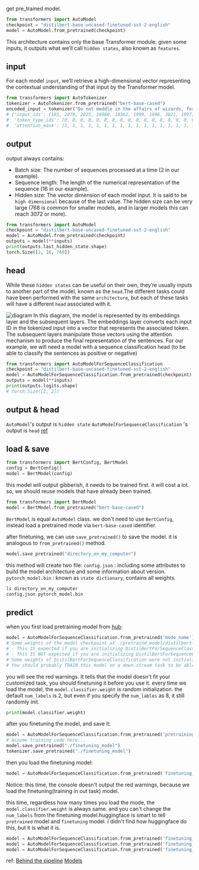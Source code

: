 
get pre_trained model.

```python
from transformers import AutoModel
checkpoint = "distilbert-base-uncased-finetuned-sst-2-english"
model = AutoModel.from_pretrained(checkpoint)
```
This architecture contains only the base Transformer module: given some inputs, it outputs what we’ll call `hidden states`, also known as `features`.

## input

For each model `input`, we’ll retrieve a high-dimensional vector representing the contextual understanding of that input by the Transformer model.

```python
from transformers import AutoTokenizer
tokenizer = AutoTokenizer.from_pretrained("bert-base-cased")
encoded_input = tokenizer("Do not meddle in the affairs of wizards, for they are subtle and quick to anger.")
# {'input_ids': [101, 2079, 2025, 19960, 10362, 1999, 1996, 3821, 1997, 16657, 1010, 2005, 2027, 2024, 11259, 1998, 4248, 2000, 4963, 1012, 102], 
#  'token_type_ids': [0, 0, 0, 0, 0, 0, 0, 0, 0, 0, 0, 0, 0, 0, 0, 0, 0, 0, 0, 0, 0], 
#  'attention_mask': [1, 1, 1, 1, 1, 1, 1, 1, 1, 1, 1, 1, 1, 1, 1, 1, 1, 1, 1, 1, 1]}
```


## output

output always contains:
- Batch size: The number of sequences processed at a time (2 in our example).
- Sequence length: The length of the numerical representation of the sequence (16 in our example).
- Hidden size: The vector dimension of each model input.
It is said to be `high dimensional` because of the last value. The hidden size can be very large (768 is common for smaller models, and in larger models this can reach 3072 or more).
```python
from transformers import AutoModel
checkpoint = "distilbert-base-uncased-finetuned-sst-2-english"
model = AutoModel.from_pretrained(checkpoint)
outputs = model(**inputs)
print(outputs.last_hidden_state.shape)
torch.Size([2, 16, 768])
```

## head

While these `hidden states` can be useful on their own, they’re usually inputs to another part of the model, known as the `head`.The different tasks could have been performed with the same `architecture`, but each of these tasks will have a different `head` associated with it.

![diagram](https://huggingface.co/datasets/huggingface-course/documentation-images/resolve/main/en/chapter2/transformer_and_head.svg)
In this diagram, the model is represented by its embeddings layer and the subsequent layers. The embeddings layer converts each input ID in the tokenized input into a vector that represents the associated token. The subsequent layers manipulate those vectors using the attention mechanism to produce the final representation of the sentences.
For our example, we will need a model with a sequence classification head (to be able to classify the sentences as positive or negative)

```python
from transformers import AutoModelForSequenceClassification
checkpoint = "distilbert-base-uncased-finetuned-sst-2-english"
model = AutoModelForSequenceClassification.from_pretrained(checkpoint)
outputs = model(**inputs)
print(outputs.logits.shape)
# torch.Size([2, 2])
```

## output & head

`AutoModel`'s output is `hidden state`
`AutoModelForSequenceClassification` 's output is `head`
[ref](/transformers_bert/)




## load & save
```python
from transformers import BertConfig, BertModel
config = BertConfig()
model = BertModel(config)
```
this model will output gibberish, it needs to be trained first. it will cost a lot.
so, we should reuse models that have already been trained.

```python
from transformers import BertModel
model = BertModel.from_pretrained("bert-base-cased")
```
`BertModel` is equal `AutoModel` class.
we don't need to use `BertConfig`, instead load a pretrained mode via `bert-base-cased` identifier.

after finetuning, we can use `save_pretrained()` to save the model. it is analogous to `from_pretrained()` method.

```python
model.save_pretrained("directory_on_my_computer")
```
this method will create two file:
`config.json` : including some attributes to build the model architecture and some information about version.
`pytorch_model.bin` : known as `state dictionary`, contains all weights.

```sh
ls directory_on_my_computer
config.json pytorch_model.bin
```


## predict
when you first load pretraining model from [hub](https://huggingface.co/models):
```python
model = AutoModelForSequenceClassification.from_pretrained('mode_name')
# Some weights of the model checkpoint at ./pretraind_model/distilbert-base-uncased were not used when initializing DistilBertForSequenceClassification: ['vocab_transform.bias', 'vocab_transform.weight', 'vocab_layer_norm.bias', 'vocab_projector.bias', 'vocab_layer_norm.weight', 'vocab_projector.weight']
# - This IS expected if you are initializing DistilBertForSequenceClassification from the checkpoint of a model trained on another task or with another architecture (e.g. initializing a BertForSequenceClassification model from a BertForPreTraining model).
# - This IS NOT expected if you are initializing DistilBertForSequenceClassification from the checkpoint of a model that you expect to be exactly identical (initializing a BertForSequenceClassification model from a BertForSequenceClassification model).
# Some weights of DistilBertForSequenceClassification were not initialized from the model checkpoint at ./pretraind_model/distilbert-base-uncased and are newly initialized: ['pre_classifier.weight', 'pre_classifier.bias', 'classifier.bias', 'classifier.weight']
# You should probably TRAIN this model on a down-stream task to be able to use it for predictions and inference.
```
you will see the red warnings. It tells that the model doesn't fit your customized task, you should finetuning it before you use it. every time we load the model, the `model.classifier.weight` is random initialization. the default `num_labels` is 2, but even if you specify the `num_lables` as 8, it still randomly init.
```python
print(model.classifier.weight)
```

after you finetuning the model, and save it:
```python
model = AutoModelForSequenceClassification.from_pretrained('pretraining_model', num_labels=8)
# Assume training code here...
model.save_pretrained("./finetuning_model")
tokenizer.save_pretrained("./finetuning_model")
```

then you load the finetuning model:
```python
model = AutoModelForSequenceClassification.from_pretrained('finetuning_model')
```
Notice: this time, the console doesn't output the red warnings, because we load the finetuning(training in out task) model. 

this time, regardless how many times you load the mode, the `model.classifier.weight` is always same. and you can't change the `num_labels` from the finetuning model.huggingface is smart to tell `pretrained` model and `finetuning` model. I didn't find how huggingface do this, but it is what it is.
```python
model = AutoModelForSequenceClassification.from_pretrained('finetuning_model') #  num_labels=8
model = AutoModelForSequenceClassification.from_pretrained('finetuning_model', num_labels=8) #  num_labels=8
model = AutoModelForSequenceClassification.from_pretrained('finetuning_model', num_labels=3) #  error
```



ref:
[Behind the pipeline](https://huggingface.co/course/chapter2/2?fw=pt)
[Models](https://huggingface.co/course/chapter2/3?fw=pt)

